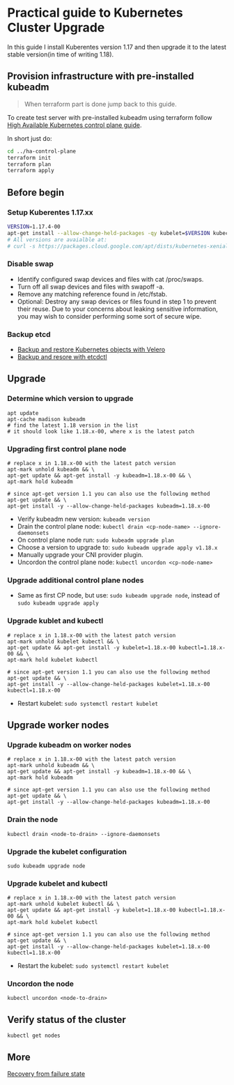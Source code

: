# Practical guide to Kubernetes Cluster Upgrade

In this guide I install Kuberentes version 1.17 and then upgrade it to the latest stable version(in time of writing 1.18). 

## Provision infrastructure with pre-installed kubeadm
>When terraform part is done jump back to this guide.

To create test server with pre-installed kubeadm using terraform follow [High Available Kubernetes control plane guide](../ha-control-plane/README.md).

In short just do:
```bash
cd ../ha-control-plane
terraform init
terraform plan
terraform apply
``` 

## Before begin

### Setup Kuberentes 1.17.xx

```bash
VERSION=1.17.4-00 
apt-get install --allow-change-held-packages -qy kubelet=$VERSION kubectl=$VERSION kubeadm=$VERSION
# All versions are avaialble at: 
# curl -s https://packages.cloud.google.com/apt/dists/kubernetes-xenial/main/binary-amd64/Packages | grep Version | awk '{print $2}'
```

### Disable swap

* Identify configured swap devices and files with cat /proc/swaps.
* Turn off all swap devices and files with swapoff -a.
* Remove any matching reference found in /etc/fstab.
* Optional: Destroy any swap devices or files found in step 1 to prevent their reuse. Due to your concerns about leaking sensitive information, you may wish to consider performing some sort of secure wipe.

### Backup etcd
* [Backup and restore Kubernetes objects with Velero](../../velero/README.md)
* [Backup and resore with etcdctl](https://etcd.io/docs/v3.4.0/op-guide/recovery/)

## Upgrade
### Determine which version to upgrade
```
apt update
apt-cache madison kubeadm
# find the latest 1.18 version in the list
# it should look like 1.18.x-00, where x is the latest patch
```

### Upgrading first control plane node
```
# replace x in 1.18.x-00 with the latest patch version
apt-mark unhold kubeadm && \
apt-get update && apt-get install -y kubeadm=1.18.x-00 && \
apt-mark hold kubeadm

# since apt-get version 1.1 you can also use the following method
apt-get update && \
apt-get install -y --allow-change-held-packages kubeadm=1.18.x-00
```

* Verify kubeadm new version: ```kubeadm version```
* Drain the control plane node: ```kubectl drain <cp-node-name> --ignore-daemonsets```
* On control plane node run: ```sudo kubeadm upgrade plan```
* Choose a version to upgrade to: ```sudo kubeadm upgrade apply v1.18.x```
* Manually upgrade your CNI provider plugin.
* Uncordon the control plane node: ```kubectl uncordon <cp-node-name>```

### Upgrade additional control plane nodes
* Same as first CP node, but use: ```sudo kubeadm upgrade node```, instead of ```sudo kubeadm upgrade apply```

### Upgrade kublet and kubectl
```
# replace x in 1.18.x-00 with the latest patch version
apt-mark unhold kubelet kubectl && \
apt-get update && apt-get install -y kubelet=1.18.x-00 kubectl=1.18.x-00 && \
apt-mark hold kubelet kubectl

# since apt-get version 1.1 you can also use the following method
apt-get update && \
apt-get install -y --allow-change-held-packages kubelet=1.18.x-00 kubectl=1.18.x-00
```
* Restart kubelet: ```sudo systemctl restart kubelet```

## Upgrade worker nodes
### Upgrade kubeadm on worker nodes
```
# replace x in 1.18.x-00 with the latest patch version
apt-mark unhold kubeadm && \
apt-get update && apt-get install -y kubeadm=1.18.x-00 && \
apt-mark hold kubeadm

# since apt-get version 1.1 you can also use the following method
apt-get update && \
apt-get install -y --allow-change-held-packages kubeadm=1.18.x-00
```
### Drain the node
```
kubectl drain <node-to-drain> --ignore-daemonsets
```
### Upgrade the kubelet configuration
```
sudo kubeadm upgrade node
```

### Upgrade kubelet and kubectl
```
# replace x in 1.18.x-00 with the latest patch version
apt-mark unhold kubelet kubectl && \
apt-get update && apt-get install -y kubelet=1.18.x-00 kubectl=1.18.x-00 && \
apt-mark hold kubelet kubectl

# since apt-get version 1.1 you can also use the following method
apt-get update && \
apt-get install -y --allow-change-held-packages kubelet=1.18.x-00 kubectl=1.18.x-00
```
* Restart the kubelet: ```sudo systemctl restart kubelet```

### Uncordon the node
```kubectl uncordon <node-to-drain>```

## Verify status of the cluster
```kubectl get nodes```

## More
[Recovery from failure state](https://kubernetes.io/docs/tasks/administer-cluster/kubeadm/kubeadm-upgrade/#recovering-from-a-failure-state)
